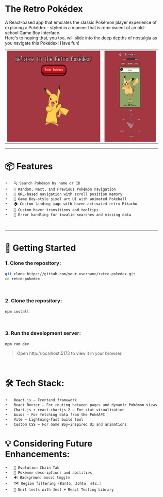 # The Retro Pokédex

A React-based app that emulates the classic Pokémon player experience of exploring a Pokédex - styled in a manner that is reminiscent of an old-school Game Boy interface.
<br>
Here's to hoping that, you too, will slide into the deep depths of nostalgia as you navigate this Pokédex! Have fun!

<div align="center">

<table>
  <tr>
    <td align="center">
      <a href="./public/pokedex-landingpage-screenshot.png">
        <img src="./public/pokedex-landingpage-screenshot.png" alt="Landing Page" height="300" width="400" />
      </a>
    </td>
    <td align="center">
      <a href="./public/pokedex-screenshot.png">
        <img src="./public/pokedex-screenshot.png" alt="Pokedex Page" height="300" />
      </a>
    </td>
  </tr>
</table>

</div>

---

# 📦 Features

    •	🔍 Search Pokémon by name or ID
    •	🎲 Random, Next, and Previous Pokémon navigation
    •	🧭 URL-based navigation with scroll position memory
    •	🎨 Game Boy–style pixel art UI with animated Pokéball
    •	🏠 Custom landing page with hover-activated retro Pikachu
    •	🔁 Custom hover transitions and tooltips
    •	🧪 Error handling for invalid searches and missing data

<br>

---

# 🚀 Getting Started

### 1. Clone the repository:

```bash
git clone https://github.com/your-username/retro-pokedex.git
cd retro-pokedex
```

<br>

### 2. Clone the repository:

```bash
npm install
```

<br>

### 3. Run the development server:

```bash
npm run dev
```

> Open http://localhost:5173 to view it in your browser.

<br>

# 🛠️ Tech Stack:

    •	React.js – Frontend framework
    •	React Router – For routing between pages and dynamic Pokémon views
    •	Chart.js + react-chartjs-2 – For stat visualisation
    •	Axios – For fetching data from the PokéAPI
    •	Vite – Lightning-fast build tool
    •	Custom CSS – For Game Boy–inspired UI and animations

# 💡 Considering Future Enhancements:

    •	🧬 Evolution Chain Tab
    •	📜 Pokémon descriptions and abilities
    •	🔊 Background music toggle
    •	🗺️ Region filtering (Kanto, Johto, etc.)
    •	🧪 Unit tests with Jest + React Testing Library
